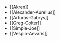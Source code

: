 * [[Akren]]
* [[Alexander-Aurelius]]
* [[Arturas-Gabrys]]
* [[Greg-Colter]]
* [[Simple-Joe]]
* [[Vespin-Aevaris]]